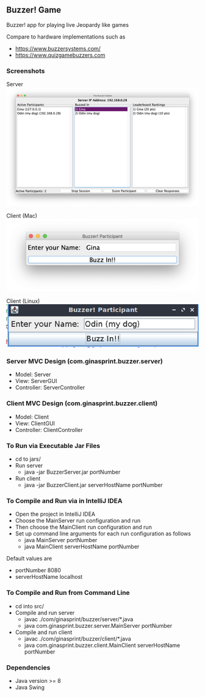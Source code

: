 Buzzer! Game
------------

Buzzer! app for playing live Jeopardy like games

Compare to hardware implementations such as
* https://www.buzzersystems.com/
* https://www.quizgamebuzzers.com

### Screenshots
Server  
![](https://raw.githubusercontent.com/gsprint23/Buzzer-Game/master/images/server.png)

Client (Mac)
![](https://raw.githubusercontent.com/gsprint23/Buzzer-Game/master/images/client1.png)

Client (Linux)  
![](https://raw.githubusercontent.com/gsprint23/Buzzer-Game/master/images/client2.png)

### Server MVC Design (com.ginasprint.buzzer.server)
* Model: Server
* View: ServerGUI
* Controller: ServerController

### Client MVC Design (com.ginasprint.buzzer.client)
* Model: Client
* View: ClientGUI
* Controller: ClientController

### To Run via Executable Jar Files
* cd to jars/
* Run server
    * java -jar BuzzerServer.jar  portNumber
* Run client
    * java -jar BuzzerClient.jar serverHostName portNumber
 
### To Compile and Run via in IntelliJ IDEA
* Open the project in IntelliJ IDEA
* Choose the MainServer run configuration and run
* Then choose the MainClient run configuration and run
* Set up command line arguments for each run configuration as follows
    * java MainServer portNumber
    * java MainClient serverHostName portNumber

Default values are
* portNumber 8080
* serverHostName localhost

### To Compile and Run from Command Line
* cd into src/
* Compile and run server
    * javac ./com/ginasprint/buzzer/server/*.java
    * java com.ginasprint.buzzer.server.MainServer portNumber
* Compile and run client
    * javac ./com/ginasprint/buzzer/client/*.java
    * java com.ginasprint.buzzer.client.MainClient serverHostName portNumber

### Dependencies
* Java version >= 8
* Java Swing
